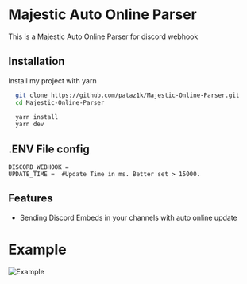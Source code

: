 
# Majestic Auto Online Parser

This is a Majestic Auto Online Parser for discord webhook


## Installation

Install my project with yarn

```bash
  git clone https://github.com/pataz1k/Majestic-Online-Parser.git
  cd Majestic-Online-Parser
```

```bash
  yarn install
  yarn dev
```
    
## .ENV File config

```
DISCORD_WEBHOOK = 
UPDATE_TIME =  #Update Time in ms. Better set > 15000.

```


## Features

- Sending Discord Embeds in your channels with auto online update



# Example
![Example](https://yapx.ru/image/XfjWi.png)

